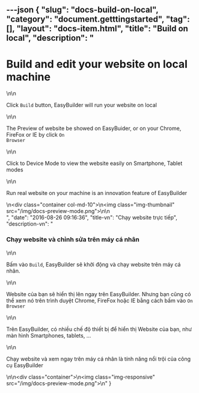 ---json
{
    "slug": "docs-build-on-local",
    "category": "document.getttingstarted",
    "tag": [],
    "layout": "docs-item.html",
    "title": "Build on local",
    "description": "<h1>Build and edit your website on local machine</h1>\n\n<p>Click <code>Build</code> button, EasyBuilder will run your website on local </p>\n\n<p>The Preview of website be showed on EasyBuider, or on your Chrome, FireFox or IE by click <code>On Browser</code> </p>\n\n<p>Click to Device Mode to view the website easily on Smartphone, Tablet modes</p>\n\n<p> Run real website on your machine is an innovation feature of EasyBuilder </p>\n<div class=\"container col-md-10\">\n<img  class=\"img-thumbnail\" src=\"/img/docs-preview-mode.png\">\n</div>\n<br/>",
    "date": "2016-08-26 09:16:36",
    "title-vn": "Chạy website trực tiếp",
    "description-vn": "<h3>Chạy website và chỉnh sửa trên máy cá nhân</h3>\n\n<p>Bấm vào <code>Build</code>, EasyBuilder sẽ khởi động và chạy website trên máy cá nhân.</p>\n\n<p>Website của bạn sẽ hiển thị lên ngay trên EasyBuilder. Nhưng bạn cũng có thể xem nó trên trình duyệt  Chrome, FireFox hoặc IE bằng cách bấm vào  <code>On Browser</code> </p>\n\n<p>Trên EasyBuilder, có nhiều chế độ thiết bị để hiển thị Website của bạn, như màn hình Smartphones, tablets, ...</p>\n\n<p> Chạy website và xem ngay trên máy cá nhân là tính năng nổi trội của công cụ EasyBuilder  </p>\n\n<div class=\"container\">\n<img class=\"img-responsive\"  src=\"/img/docs-preview-mode.png\">\n</div>"
}
---
